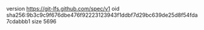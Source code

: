 version https://git-lfs.github.com/spec/v1
oid sha256:9b3c9c9f676dbe476f92223123943f1ddbf7d29bc639de25d8f54fda7cdabbb1
size 5696
